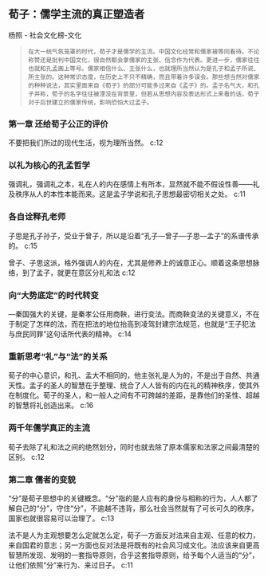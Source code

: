 ## 荀子：儒学主流的真正塑造者

杨照  -  社会文化榜-文化

>     在大一统气氛笼罩的时代，荀子才是儒学的主流。中国文化经常和儒家被等同看待。不论称赞还是批判中国文化，很自然都会拿儒家的主张、信念作为代表。更进一步，儒家往往也就和孔孟画上等号。儒家相信什么、主张什么，也就理所当然认为是孔子和孟子所说、所主张的。这种常识态度，在历史上不只不精确，而且带着许多误会。那些想当然对儒家的种种说法，其实里面来自《荀子》的部分可能多过来自《孟子》的。孟子名气大，和孔子并称，荀子的名字往往被湮没在背景里，但若从思想内容及表达形式上来看的话，荀子对于后世建立的儒家传统，影响恐怕大过孟子。


### 第一章 还给荀子公正的评价

不要把我们所过的现代生活，视为理所当然。 c:12

### 以礼为核心的孔孟哲学

强调礼，强调礼之本，礼在人的内在感情上有所本，显然就不能不假设性善——礼及秩序从人的本性本能而来。这是孟子学说和孔子思想最密切相关之处。 c:11

### 各自诠释孔老师

子思是孔子孙子，受业于曾子，所以是沿着“孔子—曾子—子思—孟子”的系谱传承的。 c:15

曾子、子思这派，格外强调人的内在，尤其是修养上的诚意正心。顺着这条思想脉络，到了孟子，就更在意区分礼和法 c:12

### 向“大势底定”的时代转变

—秦国强大的关键，是秦孝公任用商鞅，进行变法。而商鞅变法的关键意义，不在于制定了怎样的法，而在把法的地位抬高到凌驾封建宗法规范，也就是“王子犯法与庶民同罪”这句话所代表的精神。 c:14

### 重新思考“礼”与“法”的关系

荀子的中心意识，和孔、孟大不相同的，他主张礼是人为的，不是出于自然、共通天性。孟子的圣人的智慧在于整理、统合了人人皆有的内在礼的精神秩序，使其外在制度化。荀子的圣人，和一般人之间有不可跨越的差距，是靠他们的圣性、超越的智慧将礼创造出来。 c:16

### 两千年儒学真正的主流

荀子去除了礼和法之间的绝然划分，同时也就去除了原本儒家和法家之间最清楚的区别。 c:12

### 第二章 儒者的变貌

“分”是荀子思想中的关键概念。“分”指的是人应有的身份与相称的行为，人人都了解自己的“分”，守住“分”，不逾越不违背，那么社会当然就有了可长可久的秩序，国家也就很容易可以治理了。 c:13

法不是人为主观想要怎么定就怎么定，荀子一方面反对法来自主观、任意的权力，来自国君的意志；另一方面也反对法是将既有的社会风习成文化。法应该来自更高智慧所发现、发明的一套指导原则，合乎这套指导原则，给予每个人适当的“分”，让他们依照“分”来行为、来过日子。 c:11